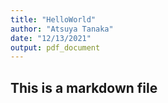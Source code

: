 ```yaml
---
title: "HelloWorld"
author: "Atsuya Tanaka"
date: "12/13/2021"
output: pdf_document
---
```



## This is a markdown file